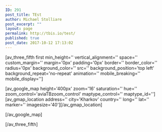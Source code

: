```yaml
---
ID: 291
post_title: TEst
author: Michael Stolliare
post_excerpt: ""
layout: page
permalink: http://tbis.io/test/
published: true
post_date: 2017-10-12 17:13:02
---
```

[av_three_fifth first min_height='' vertical_alignment='' space='' custom_margin='' margin='0px' padding='0px' border='' border_color='' radius='0px' background_color='' src='' background_position='top left' background_repeat='no-repeat' animation='' mobile_breaking='' mobile_display='']

[av_google_map height='400px' zoom='16' saturation='' hue='' zoom_control='aviaTBzoom_control' maptype_control='' maptype_id='']
[av_gmap_location address='' city='Kharkov' country='' long='' lat='' marker='' imagesize='40'][/av_gmap_location]

[/av_google_map]

[/av_three_fifth]